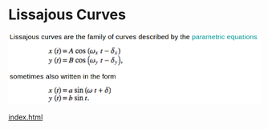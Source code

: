 # Lissajous Curves

![alt text][logo]

[logo]: ./img.png "Screenshot from wolfram.com"

[index.html](https://beedu18.github.io/lissajous/)
